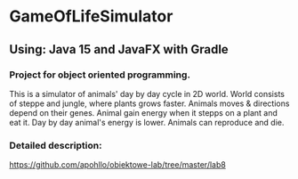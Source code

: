 # GameOfLifeSimulator

## Using: Java 15 and JavaFX with Gradle

### Project for object oriented programming.
This is a simulator of animals' day by day cycle in 2D world. World consists of steppe and jungle, where plants grows faster.
Animals moves & directions depend on their genes. Animal gain energy when it stepps on a plant and eat it. Day by day animal's energy is lower. Animals can reproduce and die.

### Detailed description:
https://github.com/apohllo/obiektowe-lab/tree/master/lab8
